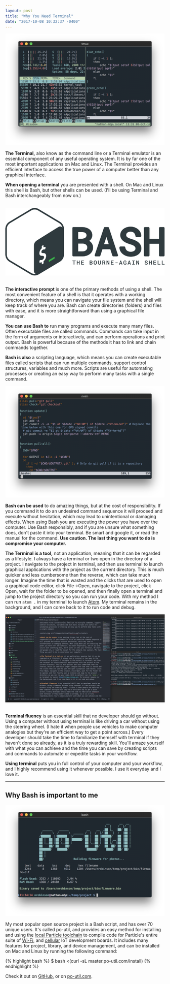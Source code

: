 ```yaml
---
layout: post
title: "Why You Need Terminal"
date: "2017-10-08 10:32:37 -0400"
---
```


<center><img src="/images/terminal/title.png"></center>

**The Terminal,** also know as the command line or a Terminal emulator is an essential component of any useful operating system. It is by far one of the most important applications on Mac and Linux. The Terminal provides an efficient interface to access the true power of a computer better than any graphical interface.

**When opening a terminal** you are presented with a shell. On Mac and Linux this shell is Bash, but other shells can be used. (I'll be using Terminal and Bash interchangeably from now on.)

<br>
<center><img src="/images/terminal/bash.svg"></center>
<br>

**The interactive prompt** is one of the primary methods of using a shell. The most convenient feature of a shell is that it operates with a working directory, which means you can navigate your file system and the shell will keep track of where you are. Bash can create directories (folders) and files with ease, and it is more straightforward than using a graphical file manager.

**You can use Bash to** run many programs and execute many many files. Often executable files are called commands. Commands can take input in the form of arguments or interactively, and can perform operations and print output. Bash is powerful because of the methods it has to link and chain commands together.

**Bash is also** a scripting language, which means you can create executable files called scripts that can run multiple commands, support control structures, variables and much more. Scripts are useful for automating processes or creating an easy way to perform many tasks with a single command.

<center><img src="/images/terminal/bashrc.png"></center>

**Bash can be used** to do amazing things, but at the cost of responsibility. If you command it to do an undesired command sequence it will proceed and execute without hesitation, which may lead to unintentional or damaging effects. When using Bash you are executing the power you have over the computer. Use Bash responsibly, and if you are unsure what something does, don't paste it into your terminal. Be smart and google it, or read the manual for the command. **Use caution. The last thing you want to do is compromise your computer.**

**The Terminal is a tool,** not an application, meaning that it can be regarded as a lifestyle. I always have a terminal or two open in the directory of a project. I navigate to the project in terminal, and then use terminal to launch graphical applications with the project as the current directory. This is much quicker and less cumbersome than the reverse, which can take much longer. Imagine the time that is wasted and the clicks that are used to open a graphical code editor, click File->Open, navigate to the project, click Open, wait for the folder to be opened, and then finally open a terminal and jump to the project directory so you can run your code. With my method I can run `atom .` in my terminal to launch [Atom](https://atom.io). My terminal remains in the background, and I can come back to it to run code and debug.

<center><img src="/images/terminal/atom_1200px.png"></center>
<br>

**Terminal fluency** is an essential skill that no developer should go without. Using a computer without using terminal is like driving a car without using the steering wheel. (I hate it when people use vehicles to make computer analogies but they're an efficient way to get a point across.) Every developer should take the time to familiarize themself with terminal if they haven't done so already, as it is a truly rewarding skill. You'll amaze yourself with what you can achieve and the time you can save by creating scripts and commands to automate or expedite tasks in your workflow.

**Using terminal** puts you in full control of your computer and your workflow, and I highly recommend using it whenever possible. I use it everyday and I love it.

---------

## Why Bash is important to me

<center><img src="/images/terminal/po.png"></center>

My most popular open source project is a Bash script, and has over 70 unique users. It's called po-util, and provides an easy method for installing and using the [local Particle toolchain](https://github.com/spark/firmware/) to compile code for Particle's entire suite of [Wi-Fi](https://www.particle.io/products/hardware/photon-wifi-dev-kit), and [cellular](https://www.particle.io/products/hardware/electron-cellular-dev-kit) IoT development boards. It includes many features for project, library, and device management, and can be installed on Mac and Linux by running the following command:

{% highlight bash %}
$ bash <(curl -sL master.po-util.com/install)
{% endhighlight %}

Check it out on [GitHub](https://github.com/nrobinson2000/po-util), or on [po-util.com](https://po-util.com).
